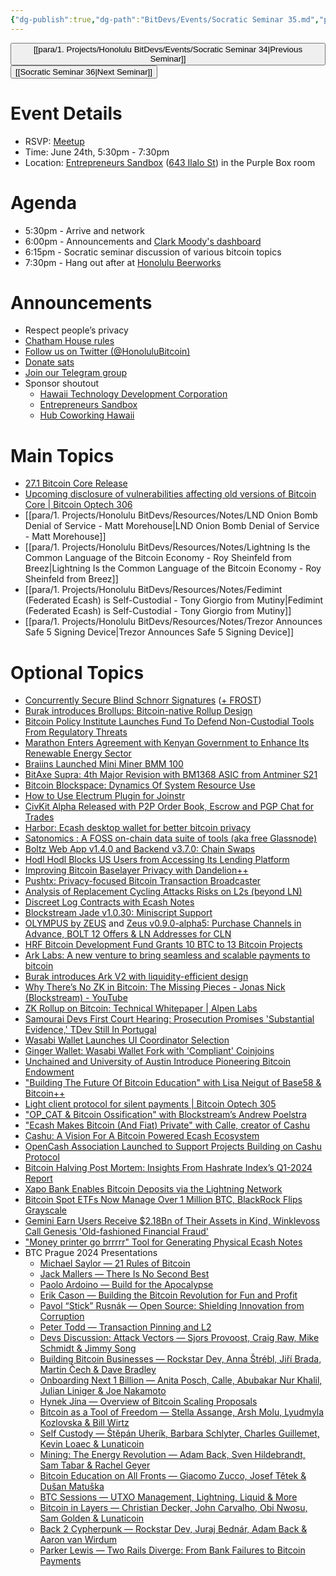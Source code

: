 ```yaml
---
{"dg-publish":true,"dg-path":"BitDevs/Events/Socratic Seminar 35.md","permalink":"/bit-devs/events/socratic-seminar-35/","title":"Socratic Seminar 35","tags":["bitdevs","bitcoin","resource","socratic-35"],"noteIcon":"3","created":"2024-05-26T13:33:35.902-10:00","updated":"2024-06-22T23:17:40.405-10:00"}
---
```




<button class="obsidian-button previous-seminar">[[para/1. Projects/Honolulu BitDevs/Events/Socratic Seminar 34\|Previous Seminar]]</button> <button class="obsidian-button next-seminar">[[Socratic Seminar 36\|Next Seminar]]</button>

# Event Details

- RSVP: [Meetup](https://www.meetup.com/honolulu-bitdevs/events/301264813/)
- Time: June 24th, 5:30pm - 7:30pm
- Location: [Entrepreneurs Sandbox](https://sandboxhawaii.org/) ([643 Ilalo St](https://goo.gl/maps/3Zj38htV13iUn4dcA)) in the Purple Box room

# Agenda

- 5:30pm - Arrive and network  
- 6:00pm - Announcements and [Clark Moody's dashboard](https://bitcoin.clarkmoody.com/dashboard/)
- 6:15pm - Socratic seminar discussion of various bitcoin topics
- 7:30pm - Hang out after at [Honolulu Beerworks](https://www.honolulubeerworks.com/)

# Announcements

- Respect people’s privacy
- [Chatham House rules](https://www.chathamhouse.org/about-us/chatham-house-rule)
- [Follow us on Twitter (@HonoluluBitcoin)](https://twitter.com/HonoluluBitcoin)
- [Donate sats](https://checkout.opennode.com/p/5dea6b7a-d33c-4fda-b54c-98f092814c7d)
- [Join our Telegram group](https://t.me/+Ho8M3ZAFmC5mY2Mx)
- Sponsor shoutout
	- [Hawaii Technology Development Corporation](https://www.htdc.org/about/)
	- [Entrepreneurs Sandbox](https://sandboxhawaii.org/)
	- [Hub Coworking Hawaii](https://hubcoworkinghi.com/)

# Main Topics

- [27.1 Bitcoin Core Release](https://github.com/bitcoin/bitcoin/blob/master/doc/release-notes/release-notes-27.1.md)
- [Upcoming disclosure of vulnerabilities affecting old versions of Bitcoin Core | Bitcoin Optech 306](https://bitcoinops.org/en/newsletters/2024/06/07/#upcoming-disclosure-of-vulnerabilities-affecting-old-versions-of-bitcoin-core)
- [[para/1. Projects/Honolulu BitDevs/Resources/Notes/LND Onion Bomb Denial of Service - Matt Morehouse\|LND Onion Bomb Denial of Service - Matt Morehouse]]
- [[para/1. Projects/Honolulu BitDevs/Resources/Notes/Lightning Is the Common Language of the Bitcoin Economy - Roy Sheinfeld from Breez\|Lightning Is the Common Language of the Bitcoin Economy - Roy Sheinfeld from Breez]]
- [[para/1. Projects/Honolulu BitDevs/Resources/Notes/Fedimint (Federated Ecash) is Self-Custodial - Tony Giorgio from Mutiny\|Fedimint (Federated Ecash) is Self-Custodial - Tony Giorgio from Mutiny]]
- [[para/1. Projects/Honolulu BitDevs/Resources/Notes/Trezor Announces Safe 5 Signing Device\|Trezor Announces Safe 5 Signing Device]]

# Optional Topics

- [Concurrently Secure Blind Schnorr Signatures](https://t.co/AKGisPOByy?ssr=true) ([+ FROST](https://x.com/vazertuche/status/1799556806739439938))
- [Burak introduces Brollups: Bitcoin-native Rollup Design](https://brqgoo.medium.com/introducing-brollups-18ec4081f6e7) 
- [Bitcoin Policy Institute Launches Fund To Defend Non-Custodial Tools From Regulatory Threats](https://bitcoinmagazine.com/business/bitcoin-policy-institute-launches-fund-to-defend-non-custodial-tools-from-regulatory-threats)
- [Marathon Enters Agreement with Kenyan Government to Enhance Its Renewable Energy Sector](https://www.nobsbitcoin.com/marathon-enters-agreement-with-kenyan-government/)
- [Braiins Launched Mini Miner BMM 100](https://www.nobsbitcoin.com/braiins-mini-miner-bmm-100/)
- [BitAxe Supra: 4th Major Revision with BM1368 ASIC from Antminer S21](https://www.nobsbitcoin.com/bitaxe-supra/)
- [Bitcoin Blockspace: Dynamics Of System Resource Use](https://bitcoinmagazine.com/technical/bitcoin-blockspace-dynamics-of-system-resource-use)
- [How to Use Electrum Plugin for Joinstr](https://www.nobsbitcoin.com/how-to-use-electrum-plugin-for-joinstr/)
- [CivKit Alpha Released with P2P Order Book, Escrow and PGP Chat for Trades](https://www.nobsbitcoin.com/civkit-v1-alpha-released/) 
- [Harbor: Ecash desktop wallet for better bitcoin privacy](https://harbor.cash/)
- [Satonomics : A FOSS on-chain data suite of tools (aka free Glassnode)](https://stacker.news/items/579676)
- [Boltz Web App v1.4.0 and Backend v3.7.0: Chain Swaps](https://www.nobsbitcoin.com/boltz-web-app-v1-4-0-and-backend-v3-7-0/)
- [Hodl Hodl Blocks US Users from Accessing Its Lending Platform](https://www.nobsbitcoin.com/hodl-hodl-blocks-us-users-from-lend-service/)
- [Improving Bitcoin Baselayer Privacy with Dandelion++](https://www.nobsbitcoin.com/improving-baselayer-privacy-with-dandelion/)
- [Pushtx: Privacy-focused Bitcoin Transaction Broadcaster](https://www.nobsbitcoin.com/pushtx-cli-v0-2-2/)
- [Analysis of Replacement Cycling Attacks Risks on L2s (beyond LN)](https://groups.google.com/g/bitcoindev/c/tlA_bJLhiz0)
- [Discreet Log Contracts with Ecash Notes](https://www.nobsbitcoin.com/discreet-log-contracts-with-ecash-notes/)
- [Blockstream Jade v1.0.30: Miniscript Support](https://www.nobsbitcoin.com/blockstream-jade-v1-0-30/)
- [OLYMPUS by ZEUS](https://olympusln.com/) and [Zeus v0.9.0-alpha5: Purchase Channels in Advance, BOLT 12 Offers & LN Addresses for CLN](https://www.nobsbitcoin.com/zeus-v0-9-0-alpha5/)
- [HRF Bitcoin Development Fund Grants 10 BTC to 13 Bitcoin Projects](https://www.nobsbitcoin.com/hrf-bitcoin-development-fund-13-grants/)
- [Ark Labs: A new venture to bring seamless and scalable payments to bitcoin](https://blog.arklabs.to/introducing-ark-labs-a-new-venture-to-bring-seamless-and-scalable-payments-to-bitcoin-811388c0001b) 
- [Burak introduces Ark V2 with liquidity-efficient design](https://brqgoo.medium.com/introducing-ark-v2-2e7ab378e87b) 
- [Why There’s No ZK in Bitcoin: The Missing Pieces - Jonas Nick (Blockstream) - YouTube](https://www.youtube.com/live/GrSCZmFuy7U?si=yg5R605EoIRYre2v)
- [ZK Rollup on Bitcoin: Technical Whitepaper | Alpen Labs](https://github.com/alpenlabs/Technical-Whitepaper/blob/main/whitepaper_v085.pdf)
- [Samourai Devs First Court Hearing: Prosecution Promises 'Substantial Evidence,' TDev Still In Portugal](https://www.nobsbitcoin.com/samourai-developers-first-court-hearing/)
- [Wasabi Wallet Launches UI Coordinator Selection](https://www.therage.co/wasabi-wallet-launches-ui-coordinator-selection/)
- [Ginger Wallet: Wasabi Wallet Fork with 'Compliant' Coinjoins](https://www.nobsbitcoin.com/ginger-wallet-v2-0-8-1-launched/)
- [Unchained and University of Austin Introduce Pioneering Bitcoin Endowment](https://unchained.com/uatx)
- ["Building The Future Of Bitcoin Education" with Lisa Neigut of Base58 & Bitcoin++](https://bitcoinmagazine.com/technical/building-bitcoin-education-lisa-neigut)
- [Light client protocol for silent payments | Bitcoin Optech 305](https://bitcoinops.org/en/newsletters/2024/05/31/#light-client-protocol-for-silent-payments)
- ["OP_CAT & Bitcoin Ossification" with Blockstream’s Andrew Poelstra](https://bitcoinmagazine.com/technical/op-cat-poelstra-ossification)
- ["Ecash Makes Bitcoin (And Fiat) Private" with Calle, creator of Cashu](https://bitcoinmagazine.com/business/ecash-makes-bitcoin-and-fiat-private-with-calle-cashu)
- [Cashu: A Vision For A Bitcoin Powered Ecash Ecosystem](https://bitcoinmagazine.com/technical/cashu-a-vision-for-a-bitcoin-powered-ecash-ecosystem)
- [OpenCash Association Launched to Support Projects Building on Cashu Protocol](https://www.nobsbitcoin.com/opencash-associaction-launched/)
- [Bitcoin Halving Post Mortem: Insights From Hashrate Index’s Q1-2024 Report](https://bitcoinmagazine.com/markets/bitcoin-halving-post-mortem-insights-from-hashrate-indexs-q1-2024-report-)
- [Xapo Bank Enables Bitcoin Deposits via the Lightning Network](https://www.nobsbitcoin.com/xapo-bank-enables-bitcoin-deposits-via-the-lightning-network/)
- [Bitcoin Spot ETFs Now Manage Over 1 Million BTC, BlackRock Flips Grayscale](https://www.nobsbitcoin.com/blackrock-flips-grayscale-1m-total-etf-btc/)
- [Gemini Earn Users Receive $2.18Bn of Their Assets in Kind, Winklevoss Call Genesis 'Old-fashioned Financial Fraud'](https://www.nobsbitcoin.com/gemini-earn-users-get-2-18m-of-their-assets-in-kind/)
- ["Money printer go brrrrr" Tool for Generating Physical Ecash Notes](https://brrr.gandlaf.com/)
- BTC Prague 2024 Presentations
	- [Michael Saylor — 21 Rules of Bitcoin](https://www.youtube.com/watch?v=1PkMFIa7rmQ)
	- [Jack Mallers — There Is No Second Best](https://www.youtube.com/watch?v=--IFcOIEfl4)
	- [Paolo Ardoino — Build for the Apocalypse](https://www.youtube.com/watch?v=5yjbFH_uw4Q)
	- [Erik Cason — Building the Bitcoin Revolution for Fun and Profit](https://www.youtube.com/watch?v=jxDRG4J7R_M)
	- [Pavol “Stick” Rusnák — Open Source: Shielding Innovation from Corruption](https://www.youtube.com/watch?v=RXShBOID-GU)
	- [Peter Todd — Transaction Pinning and L2](https://www.youtube.com/watch?v=Upf55yWtvK0)
	- [Devs Discussion: Attack Vectors — Sjors Provoost, Craig Raw, Mike Schmidt & Jimmy Song](https://www.youtube.com/watch?v=YPK6NLuhmnA)
	- [Building Bitcoin Businesses — Rockstar Dev, Anna Štrébl, Jiří Brada, Martin Čech & Dave Bradley](https://www.youtube.com/watch?v=X8ZpKk4X4jc)
	- [Onboarding Next 1 Billion — Anita Posch, Calle, Abubakar Nur Khalil, Julian Liniger & Joe Nakamoto](https://www.youtube.com/watch?v=AzZ8poZwS7M)
	- [Hynek Jína — Overview of Bitcoin Scaling Proposals](https://www.youtube.com/watch?v=FdtgU9TptFo)
	- [Bitcoin as a Tool of Freedom — Stella Assange, Arsh Molu, Lyudmyla Kozlovska & Bill Wirtz](https://www.youtube.com/watch?v=FDx97QdipUY)
	- [Self Custody — Štěpán Uherík, Barbara Schlyter, Charles Guillemet, Kevin Loaec & Lunaticoin](https://www.youtube.com/watch?v=SD29N4tCJtg)
	- [Mining: The Energy Revolution — Adam Back, Sven Hildebrandt, Sam Tabar & Rachel Geyer](https://www.youtube.com/watch?v=X4fUwFnUdv0)
	- [Bitcoin Education on All Fronts — Giacomo Zucco, Josef Tětek & Dušan Matuška](https://www.youtube.com/watch?v=VpsovKAltxw)
	- [BTC Sessions — UTXO Management, Lightning, Liquid & More](https://www.youtube.com/watch?v=FPI2PIHW7us)
	- [Bitcoin in Layers — Christian Decker, John Carvalho, Obi Nwosu, Sam Golden & Lunaticoin](https://www.youtube.com/watch?v=zk83AGwuc7g)
	- [Back 2 Cypherpunk — Rockstar Dev, Juraj Bednár, Adam Back & Aaron van Wirdum](https://www.youtube.com/watch?v=Dk189bTvFf0)
	- [Parker Lewis — Two Rails Diverge: From Bank Failures to Bitcoin Payments](https://www.youtube.com/watch?v=uuDFuwAWMOc)